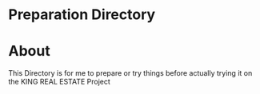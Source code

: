 # Preparation Directory	

# About	
This Directory is for me to prepare or try things before actually trying it on the KING REAL ESTATE Project
